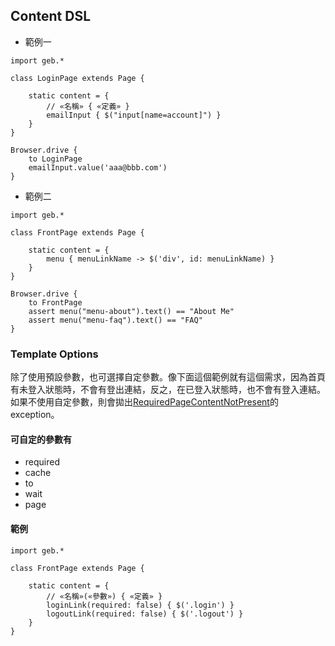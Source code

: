 ## Content DSL
* 範例一

```
import geb.*

class LoginPage extends Page {

    static content = {
        // «名稱» { «定義» }
        emailInput { $("input[name=account]") }
    }
}
```

```
Browser.drive {
    to LoginPage
    emailInput.value('aaa@bbb.com')
}
```
* 範例二

```
import geb.*

class FrontPage extends Page {

    static content = {
        menu { menuLinkName -> $('div', id: menuLinkName) }
    }
}
```

```
Browser.drive {
    to FrontPage
    assert menu("menu-about").text() == "About Me"
    assert menu("menu-faq").text() == "FAQ"
}
```

### Template Options
除了使用預設參數，也可選擇自定參數。像下面這個範例就有這個需求，因為首頁有未登入狀態時，不會有登出連結，反之，在已登入狀態時，也不會有登入連結。如果不使用自定參數，則會拋出[RequiredPageContentNotPresent](http://www.gebish.org/manual/current/api/geb/error/RequiredPageContentNotPresent.html)的exception。

#### 可自定的參數有
* required
* cache
* to
* wait
* page

#### 範例

```
import geb.*

class FrontPage extends Page {

    static content = {
        // «名稱»(«參數») { «定義» }
        loginLink(required: false) { $('.login') }
        logoutLink(required: false) { $('.logout') }
    }
}
```

